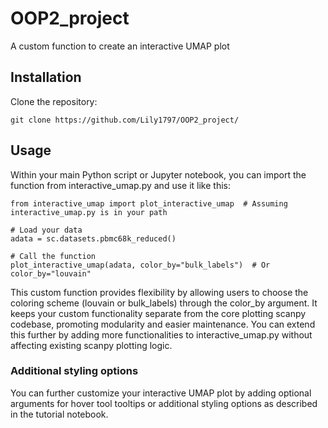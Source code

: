 # OOP2_project
A custom function to create an interactive UMAP plot

## Installation
Clone the repository:
```
git clone https://github.com/Lily1797/OOP2_project/
```

## Usage
Within your main Python script or Jupyter notebook, you can import the function from interactive_umap.py and use it like this:
```
from interactive_umap import plot_interactive_umap  # Assuming interactive_umap.py is in your path

# Load your data
adata = sc.datasets.pbmc68k_reduced()

# Call the function
plot_interactive_umap(adata, color_by="bulk_labels")  # Or color_by="louvain"
```
This custom function provides flexibility by allowing users to choose the coloring scheme (louvain or bulk_labels) through the color_by argument. It keeps your custom functionality separate from the core plotting scanpy codebase, promoting modularity and easier maintenance. You can extend this further by adding more functionalities to interactive_umap.py without affecting existing scanpy plotting logic.

### Additional styling options
You can further customize your interactive UMAP plot by adding optional arguments for hover tool tooltips or additional styling options as described in the tutorial notebook.

